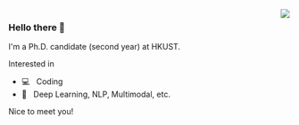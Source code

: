 <img align="right" src="https://github-readme-stats.vercel.app/api?username=wenliangdai&show_icons=true&hide_title=true&theme=dark" />

### Hello there 👋

I'm a Ph.D. candidate (second year) at HKUST.

Interested in
- 💻 &nbsp; Coding
- 🤖 &nbsp; Deep Learning, NLP, Multimodal, etc.

Nice to meet you!
